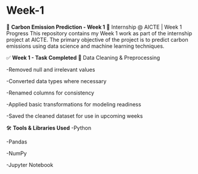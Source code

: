# Week-1
🌱  **Carbon Emission Prediction - Week 1**
📅 Internship @ AICTE | Week 1 Progress
This repository contains my Week 1 work as part of the internship project at AICTE. The primary objective of the project is to predict carbon emissions using data science and machine learning techniques.

✅ **Week 1 - Task Completed**
🔹 Data Cleaning & Preprocessing

-Removed null and irrelevant values

-Converted data types where necessary

-Renamed columns for consistency

-Applied basic transformations for modeling readiness

-Saved the cleaned dataset for use in upcoming weeks

🛠️ **Tools & Libraries Used**
-Python

-Pandas

-NumPy

-Jupyter Notebook
